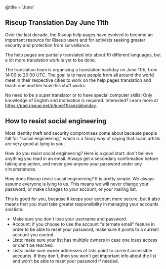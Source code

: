 @title = 'June'

Riseup Translation Day June 11th
------------------------------------------------

Over the last decade, the Riseup help pages have evolved to become an important resource for Riseup users and for activists seeking greater security and protection from surveillance.

The help pages are partially translated into about 10 different languages, but a lot more translation work is yet to be done.

The translation team is organizing a translation hackday on June 11th, from 14:00 to 20:00 UTC. The goal is to have people from all around the world meet in their respective cities to work on the help pages translation and teach one another how this stuff works.

No need to be a super translator or to have special computer skills! Only knowledge of English and motivation is required. Interested? Learn more at https://pad.riseup.net/p/june11translationday.

How to resist social engineering
------------------------------------------------

Most identity theft and security compromises come about because people fall for "social engineering," which is a fancy way of saying that scam artists are very good at lying to you.

How do you resist social engineering? Here is a good start: don't believe anything you read in an email. Always get a secondary confirmation before taking any action, and never give anyone your password under any circumstances.

How does Riseup resist social engineering? It is pretty simple. We always assume everyone is lying to us. This means we will never change your password, or make changes to your account, or your mailing list.

This is good for you, because it keeps your account more secure, but it also means that you must take greater responsibility in managing your accounts and lists:

* Make sure you don't lose your username and password.
* Account: if you choose to use the account "alternate email" feature in order to be able to reset your password, make sure it points to a current account you control.
* Lists: make sure your list has multiple owners in case one loses access or can't be reached.
* Lists: make sure owner addresses of lists point to current accessible accounts. If they don't, then you won't get important info about the list and won't be able to reset your password if needed.
